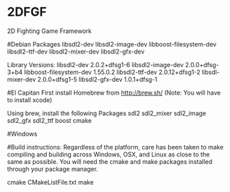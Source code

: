 # 2DFGF
2D Fighting Game Framework

#Debian
  Packages
    libsdl2-dev libsdl2-image-dev libboost-filesystem-dev libsdl2-ttf-dev libsdl2-mixer-dev libsdl2-gfx-dev

  Library Versions:
    libsdl2-dev             2.0.2+dfsg1-6
    libsdl2-image-dev       2.0.0+dfsg-3+b4
    libboost-filesystem-dev 1.55.0.2
    libsdl2-ttf-dev         2.0.12+dfsg1-2
    libsdl-mixer-dev        2.0.0+dfsg1-5
    libsdl2-gfx-dev         1.0.1+dfsg-1

#El Capitan
  First install Homebrew from http://brew.sh/
  (Note: You will have to install xcode)
  
  Using brew, install the following
  Packages
    sdl2 sdl2_mixer sdl2_image sdl2_gfx sdl2_ttf boost cmake

#Windows
  

#Build instructions:
  Regardless of the platform, care has been taken to make compiling and building across Windows, OSX, and Linux as close to the same as possible. You will need the cmake and make packages installed through your package manager.
  
  cmake CMakeListFile.txt
  make

